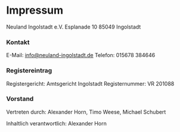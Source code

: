 # Impressum

Neuland Ingolstadt e.V.
Esplanade 10
85049 Ingolstadt

### Kontakt
E-Mail: info@neuland-ingolstadt.de
Telefon: 015678 384646

### Registereintrag
Registergericht: Amtsgericht Ingolstadt
Registernummer: VR 201088

### Vorstand
Vertreten durch:
Alexander Horn,
Timo Weese,
Michael Schubert

Inhaltlich verantwortlich: Alexander Horn

